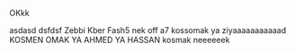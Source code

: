 OKkk

asdasd
dsfdsf
Zebbi Kber Fash5 nek off a7
kossomak ya ziyaaaaaaaaaaad
KOSMEN OMAK YA AHMED YA HASSAN
kosmak neeeeeek